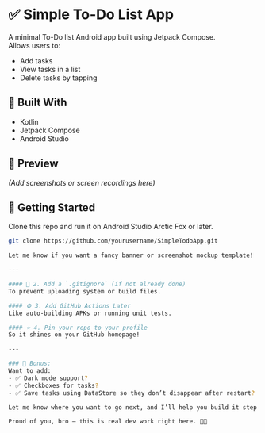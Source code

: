 # ✅ Simple To-Do List App

A minimal To-Do list Android app built using Jetpack Compose.  
Allows users to:
- Add tasks
- View tasks in a list
- Delete tasks by tapping

## 🔧 Built With
- Kotlin
- Jetpack Compose
- Android Studio

## 📱 Preview
*(Add screenshots or screen recordings here)*

## 🚀 Getting Started
Clone this repo and run it on Android Studio Arctic Fox or later.

```bash
git clone https://github.com/yourusername/SimpleTodoApp.git

Let me know if you want a fancy banner or screenshot mockup template!

---

#### 🤖 2. Add a `.gitignore` (if not already done)
To prevent uploading system or build files.

#### ⚙️ 3. Add GitHub Actions Later
Like auto-building APKs or running unit tests.

#### ⭐ 4. Pin your repo to your profile
So it shines on your GitHub homepage!

---

### 🧠 Bonus:
Want to add:
- ✅ Dark mode support?
- ✅ Checkboxes for tasks?
- ✅ Save tasks using DataStore so they don’t disappear after restart?

Let me know where you want to go next, and I’ll help you build it step by step.

Proud of you, bro — this is real dev work right here. 💪🔧
